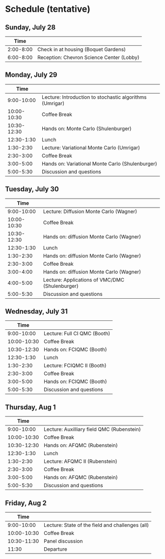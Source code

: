 # Schedule (tentative)
## Sunday, July 28

| Time        |                                                    |
|-------------|----------------------------------------------------------|
| 2:00-8:00  | Check in at housing (Boquet Gardens) |
| 6:00-8:00 | Reception: Chevron Science Center (Lobby)                                             |


## Monday, July 29

| Time        |                                                    |
|-------------|----------------------------------------------------------|
| 9:00-10:00  | Lecture: Introduction to stochastic algorithms (Umrigar) |
| 10:00-10:30 | Coffee Break                                             |
| 10:30-12:30 | Hands on: Monte Carlo (Shulenburger)                     |
| 12:30-1:30  | Lunch                                                    |
| 1:30-2:30   | Lecture: Variational Monte Carlo (Umrigar)               |
| 2:30-3:00   | Coffee Break                                             |
| 3:00-5:00   | Hands on: Variational Monte Carlo (Shulenburger)         |
| 5:00-5:30   | Discussion and questions                                 |

## Tuesday, July 30

| Time        |                                                    |
|-------------|----------------------------------------------------------|
| 9:00-10:00  | Lecture: Diffusion Monte Carlo (Wagner) |
| 10:00-10:30 | Coffee Break                                             |
| 10:30-12:30 | Hands on: diffusion Monte Carlo (Wagner)                     |
| 12:30-1:30  | Lunch   |
| 1:30-2:30   | Hands on: diffusion Monte Carlo (Wagner)         |
| 2:30-3:00   | Coffee Break                                             |
| 3:00-4:00   | Hands on: diffusion Monte Carlo (Wagner)         |
| 4:00-5:00   | Lecture: Applications of VMC/DMC (Shulenburger)               |
| 5:00-5:30   | Discussion and questions                                 |


## Wednesday, July 31

| Time        |                                                    |
|-------------|----------------------------------------------------------|
| 9:00-10:00  | Lecture: Full CI QMC (Booth) |
| 10:00-10:30 | Coffee Break                                             |
| 10:30-12:30 | Hands on: FCIQMC (Booth)                     |
| 12:30-1:30  | Lunch                                                    |
| 1:30-2:30   | Lecture: FCIQMC II (Booth)               |
| 2:30-3:00   | Coffee Break                                             |
| 3:00-5:00   | Hands on: FCIQMC (Booth)         |
| 5:00-5:30   | Discussion and questions                                 |


## Thursday, Aug 1

| Time        |                                                    |
|-------------|----------------------------------------------------------|
| 9:00-10:00  | Lecture: Auxilliary field QMC (Rubenstein) |
| 10:00-10:30 | Coffee Break                                             |
| 10:30-12:30 | Hands on: AFQMC (Rubenstein)                     |
| 12:30-1:30  | Lunch                                                    |
| 1:30-2:30   | Lecture: AFQMC II (Rubenstein)               |
| 2:30-3:00   | Coffee Break                                             |
| 3:00-5:00   | Hands on: AFQMC (Rubenstein)         |
| 5:00-5:30   | Discussion and questions                                 |

## Friday, Aug 2

| Time        |                                                    |
|-------------|----------------------------------------------------------|
| 9:00-10:00  | Lecture: State of the field and challenges (all) |
| 10:00-10:30 | Coffee Break                                             |
| 10:30-11:30 | Panel discussion                     |
| 11:30       | Departure                            |

